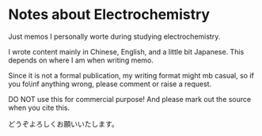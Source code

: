 # Notes about Electrochemistry

Just memos I personally worte during studying electrochemistry.

I wrote content mainly in Chinese, English, and a little bit Japanese. This depends on where I am when writing memo.

Since it is not a formal publication, my writing format might mb casual, so if you fo\inf anything wrong, please comment or raise a request.

DO NOT use this for commercial purpose! And please mark out the source when you cite this.

どうぞよろしくお願いいたします。
